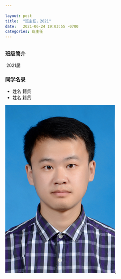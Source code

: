```yaml
---

layout: post
title:  "班主任，2021"
date:   2021-06-24 19:03:55 -0700
categories: 班主任
---
```

<h6>  </h6>

<h3>班级简介</h3>

​       2021届

<h3>同学名录</h3>

<ul>
<li>姓名 籍贯 </li>
<li>姓名 籍贯 </li>
</ul>

![my alternate text](/assets/main.jpg);
